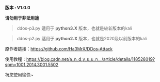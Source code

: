 
**版本            : V1.0.0**

**请勿用于非法用途**

> ddos-p3.py 适用于 **python3.X** 版本，也就是较新版本的kali

> ddos-p2.py 适用于 **python2.X** 版本，也就是2020及以前版本的kali

原作者链接：https://github.com/Ha3MrX/DDos-Attack

使用教程：https://blog.csdn.net/a_n_d_y_s_u_n__/article/details/118528019?spm=1001.2014.3001.5502

祝您使用愉快~
